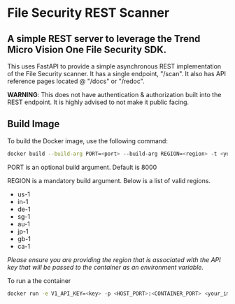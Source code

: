 # File Security REST Scanner

## A simple REST server to leverage the Trend Micro Vision One File Security SDK.

This uses FastAPI to provide a simple asynchronous REST implementation of the File Security scanner. It has a single endpoint, "/scan". It also has API reference pages located @ "/docs" or "/redoc".

**WARNING**: This does not have authentication & authorization built into the REST endpoint. It is highly advised to not make it public facing.

## Build Image

To build the Docker image, use the following command:

```bash
docker build --build-arg PORT=<port> --build-arg REGION=<region> -t <your_image_name> .
```

PORT is an optional build argument. Default is 8000

REGION is a mandatory build argument. Below is a list of valid regions.
- us-1
- in-1
- de-1
- sg-1
- au-1
- jp-1
- gb-1
- ca-1

*Please ensure you are providing the region that is associated with the API key that will be passed to the container as an environment variable.*

To run a the container
```bash
docker run -e V1_API_KEY=<key> -p <HOST_PORT>:<CONTAINER_PORT> <your_image_name>
```
